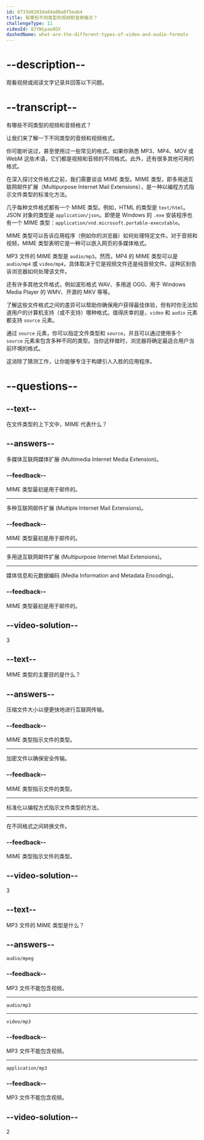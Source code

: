 ```yaml
---
id: 6733d8203da84a08a0f5eab4
title: 有哪些不同类型的视频和音频格式？
challengeType: 11
videoId: 8JYWipao8GY
dashedName: what-are-the-different-types-of-video-and-audio-formats
---
```


# --description--

观看视频或阅读文字记录并回答以下问题。

# --transcript--

有哪些不同类型的视频和音频格式？

让我们来了解一下不同类型的音频和视频格式。

你可能听说过，甚至使用过一些常见的格式。如果你熟悉 MP3、MP4、MOV 或 WebM 这些术语，它们都是视频和音频的不同格式。此外，还有很多其他可用的格式。

在深入探讨文件格式之前，我们需要谈谈 MIME 类型。MIME 类型，即多用途互联网邮件扩展（Multipurpose Internet Mail Extensions），是一种以编程方式指示文件类型的标准化方法。

几乎每种文件格式都有一个 MIME 类型。例如，HTML 的类型是 `text/html`。JSON 对象的类型是 `application/json`。即使是 Windows 的 `.exe` 安装程序也有一个 MIME 类型：`application/vnd.microsoft.portable-executable`。

MIME 类型可以告诉应用程序（例如你的浏览器）如何处理特定文件。对于音频和视频，MIME 类型表明它是一种可以嵌入网页的多媒体格式。

MP3 文件的 MIME 类型是 `audio/mp3`。然而，MP4 的 MIME 类型可以是 `audio/mp4` 或 `video/mp4`，具体取决于它是视频文件还是纯音频文件。这种区别告诉浏览器如何处理该文件。

还有许多其他文件格式，例如波形格式 WAV、多用途 OGG、用于 Windows Media Player 的 WMV、开源的 MKV 等等。

了解这些文件格式之间的差异可以帮助你确保用户获得最佳体验，但有时你无法知道用户的计算机支持（或不支持）哪种格式。值得庆幸的是，`video` 和 `audio` 元素都支持 `source` 元素。

通过 `source` 元素，你可以指定文件类型和 `source`，并且可以通过使用多个 `source` 元素来包含多种不同的类型。当你这样做时，浏览器将确定最适合用户当前环境的格式。

这消除了猜测工作，让你能够专注于构建引人入胜的应用程序。

# --questions--

## --text--

在文件类型的上下文中，MIME 代表什么？

## --answers--

多媒体互联网媒体扩展 (Multimedia Internet Media Extension)。

### --feedback--

MIME 类型最初是用于邮件的。

---

多种互联网邮件扩展 (Multiple Internet Mail Extensions)。

### --feedback--

MIME 类型最初是用于邮件的。

---

多用途互联网邮件扩展 (Multipurpose Internet Mail Extensions)。

---

媒体信息和元数据编码 (Media Information and Metadata Encoding)。

### --feedback--

MIME 类型最初是用于邮件的。

## --video-solution--

3

## --text--

MIME 类型的主要目的是什么？

## --answers--

压缩文件大小以便更快地进行互联网传输。

### --feedback--

MIME 类型指示文件的类型。

---

加密文件以确保安全传输。

### --feedback--

MIME 类型指示文件的类型。

---

标准化以编程方式指示文件类型的方法。

---

在不同格式之间转换文件。

### --feedback--

MIME 类型指示文件的类型。

## --video-solution--

3

## --text--

MP3 文件的 MIME 类型是什么？

## --answers--

`audio/mpeg`

### --feedback--

MP3 文件不能包含视频。

---

`audio/mp3`

---

`video/mp3`

### --feedback--

MP3 文件不能包含视频。

---

`application/mp3`

### --feedback--

MP3 文件不能包含视频。

## --video-solution--

2

